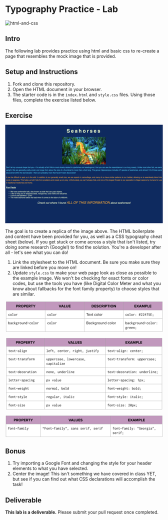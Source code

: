 # Typography Practice - Lab

<img src="https://media.git.generalassemb.ly/user/41550/files/39842df4-d0be-43fd-8673-8c04549c486a" alt="html-and-css" height="250">


## Intro
The following lab provides practice using html and basic css to re-create a page that resembles the mock image that is provided.

## Setup and Instructions 

1.  Fork and clone this repository.
2.  Open the HTML document in your browser.
3.  The starter code is in the `index.html` and `style.css` files. Using those files, complete the exercise listed below.

## Exercise

![Seahorse Site Mock](./images/mock.png)

The goal is to create a replica of the image above. The HTML boilerplate and content have been provided for you, as well as a CSS typography cheat sheet (below). If you get stuck or come across a style that isn't listed, try doing some research (Google!) to find the solution. You're a developer after all - let's see what you can do!

1. Link the stylesheet to the HTML document. Be sure you make sure they are linked before you move on!
2. Update `style.css` to make your web page look as close as possible to the example image. We won't be checking for exact fonts or color codes, but use the tools you have (like Digital Color Meter and what you know about fallbacks for the font family property) to choose styles that are similar.

![Colors](./images/colors.png)

![Typeface](./images/typeface.png)

![Font Family](./images/font-family.png)

## Bonus

1. Try importing a Google Font and changing the style for your header elements to what you have selected.
2. Center the image! This isn't something we have covered in class YET, but see if you can find out what CSS declarations will accomplish the task!

## Deliverable

**This lab is a deliverable.** Please submit your pull request once completed.

